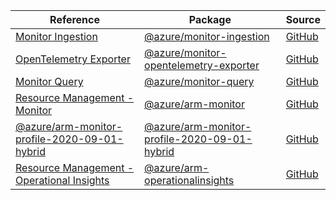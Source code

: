 | Reference | Package | Source |
|---|---|---|
|[Monitor Ingestion](monitor-ingestion-readme.md)|[@azure/monitor-ingestion](https://www.npmjs.com/package/@azure/monitor-ingestion)|[GitHub](https://github.com/Azure/azure-sdk-for-js/blob/main/sdk/monitor/monitor-ingestion)|
|[OpenTelemetry Exporter](monitor-opentelemetry-exporter-readme.md)|[@azure/monitor-opentelemetry-exporter](https://www.npmjs.com/package/@azure/monitor-opentelemetry-exporter)|[GitHub](https://github.com/Azure/azure-sdk-for-js/blob/main/sdk/monitor/monitor-opentelemetry-exporter)|
|[Monitor Query](monitor-query-readme.md)|[@azure/monitor-query](https://www.npmjs.com/package/@azure/monitor-query)|[GitHub](https://github.com/Azure/azure-sdk-for-js/blob/main/sdk/monitor/monitor-query)|
|[Resource Management - Monitor](arm-monitor-readme.md)|[@azure/arm-monitor](https://www.npmjs.com/package/@azure/arm-monitor)|[GitHub](https://github.com/Azure/azure-sdk-for-js/blob/main/sdk/monitor/arm-monitor)|
|[@azure/arm-monitor-profile-2020-09-01-hybrid](arm-monitor-profile-2020-09-01-hybrid-readme.md)|[@azure/arm-monitor-profile-2020-09-01-hybrid](https://www.npmjs.com/package/@azure/arm-monitor-profile-2020-09-01-hybrid)|[GitHub](https://github.com/Azure/azure-sdk-for-js/blob/main/sdk/monitor/arm-monitor-profile-2020-09-01-hybrid)|
|[Resource Management - Operational Insights](arm-operationalinsights-readme.md)|[@azure/arm-operationalinsights](https://www.npmjs.com/package/@azure/arm-operationalinsights)|[GitHub](https://github.com/Azure/azure-sdk-for-js/blob/main/sdk/operationalinsights/arm-operationalinsights)|

